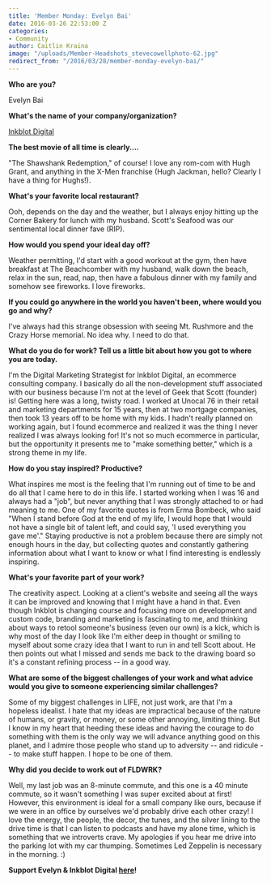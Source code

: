 ```yaml
---
title: 'Member Monday: Evelyn Bai'
date: 2016-03-26 22:53:00 Z
categories:
- Community
author: Caitlin Kraina
image: "/uploads/Member-Headshots_stevecowellphoto-62.jpg"
redirect_from: "/2016/03/28/member-monday-evelyn-bai/"
---
```


**Who are you?**

Evelyn Bai

**What's the name of your company/organization?**

[Inkblot Digital](http://inkblotdigital.com)

<!-- more --> 

**The best movie of all time is clearly....**

"The Shawshank Redemption," of course! I love any rom-com with Hugh Grant, and anything in the X-Men franchise (Hugh Jackman, hello? Clearly I have a thing for Hughs!).

**What's your favorite local restaurant?**

Ooh, depends on the day and the weather, but I always enjoy hitting up the Corner Bakery for lunch with my husband. Scott's Seafood was our sentimental local dinner fave (RIP).

**How would you spend your ideal day off?**

Weather permitting, I'd start with a good workout at the gym, then have breakfast at The Beachcomber with my husband, walk down the beach, relax in the sun, read, nap, then have a fabulous dinner with my family and somehow see fireworks. I love fireworks.

**If you could go anywhere in the world you haven't been, where would you go and why?**

I've always had this strange obsession with seeing Mt. Rushmore and the Crazy Horse memorial. No idea why. I need to do that. 

**What do you do for work? Tell us a little bit about how you got to where you are today.**

I'm the Digital Marketing Strategist for Inkblot Digital, an ecommerce consulting company. I basically do all the non-development stuff associated with our business because I'm not at the level of Geek that Scott (founder) is! Getting here was a long, twisty road. I worked at Unocal 76 in their retail and marketing departments for 15 years, then at two mortgage companies, then took 13 years off to be home with my kids. I hadn't really planned on working again, but I found ecommerce and realized it was the thing I never realized I was always looking for! It's not so much ecommerce in particular, but the opportunity it presents me to "make something better," which is a strong theme in my life. 

**How do you stay inspired? Productive?**

What inspires me most is the feeling that I'm running out of time to be and do all that I came here to do in this life. I started working when I was 16 and always had a "job", but never anything that I was strongly attached to or had meaning to me. One of my favorite quotes is from Erma Bombeck, who said "When I stand before God at the end of my life, I would hope that I would not have a single bit of talent left, and could say, 'I used everything you gave me'." Staying productive is not a problem because there are simply not enough hours in the day, but collecting quotes and constantly gathering information about what I want to know or what I find interesting is endlessly inspiring.


**What's your favorite part of your work?**

The creativity aspect. Looking at a client's website and seeing all the ways it can be improved and knowing that I might have a hand in that. Even though Inkblot is changing course and focusing more on development and custom code, branding and marketing is fascinating to me, and thinking about ways to retool someone's business (even our own) is a kick, which is why most of the day I look like I'm either deep in thought or smiling to myself about some crazy idea that I want to run in and tell Scott about. He then points out what I missed and sends me back to the drawing board so it's a constant refining process -- in a good way. 

**What are some of the biggest challenges of your work and what advice would you give to someone experiencing similar challenges?**

Some of my biggest challenges in LIFE, not just work, are that I'm a hopeless idealist. I hate that my ideas are impractical because of the nature of humans, or gravity, or money, or some other annoying, limiting thing. But I know in my heart that heeding these ideas and having the courage to do something with them is the only way we will advance anything good on this planet, and I admire those people who stand up to adversity -- and ridicule -- to make stuff happen. I hope to be one of them.

**Why did you decide to work out of FLDWRK?**

Well, my last job was an 8-minute commute, and this one is a 40 minute commute, so it wasn't something I was super excited about at first! However, this environment is ideal for a small company like ours, because if we were in an office by ourselves we'd probably drive each other crazy! I love the energy, the people, the decor, the tunes, and the silver lining to the drive time is that I can listen to podcasts and have my alone time, which is something that we introverts crave. My apologies if you hear me drive into the parking lot with my car thumping. Sometimes Led Zeppelin is necessary in the morning. :) 

**Support Evelyn & Inkblot Digital [here](http://inkblotdigital.com)!**